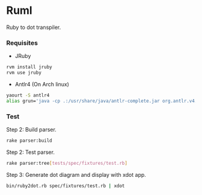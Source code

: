 # Ruml

Ruby to dot transpiler.

###  Requisites

* JRuby
```bash
rvm install jruby
rvm use jruby
```

* Antlr4 (On Arch linux)
```bash
yaourt -S antlr4
alias grun='java -cp .:/usr/share/java/antlr-complete.jar org.antlr.v4.runtime.misc.TestRig "$@"'
```

###  Test

Step 2: Build parser.
```bash
rake parser:build
```

Step 2: Test parser.
```bash
rake parser:tree[tests/spec/fixtures/test.rb]
```

Step 3: Generate dot diagram and display with xdot app.
```bash
bin/ruby2dot.rb spec/fixtures/test.rb | xdot
```
